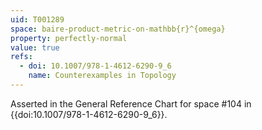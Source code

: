 ```yaml
---
uid: T001289
space: baire-product-metric-on-mathbb{r}^{omega}
property: perfectly-normal
value: true
refs:
  - doi: 10.1007/978-1-4612-6290-9_6
    name: Counterexamples in Topology
---
```

Asserted in the General Reference Chart for space #104 in
{{doi:10.1007/978-1-4612-6290-9_6}}.
